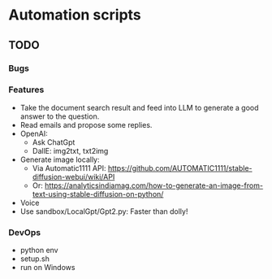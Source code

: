 # Automation scripts


## TODO

### Bugs

### Features

- Take the document search result and feed into LLM to generate a good answer to the question.
- Read emails and propose some replies.
- OpenAI:
  - Ask ChatGpt
  - DallE: img2txt, txt2img
- Generate image locally:
  - Via Automatic1111 API: https://github.com/AUTOMATIC1111/stable-diffusion-webui/wiki/API
  - Or: https://analyticsindiamag.com/how-to-generate-an-image-from-text-using-stable-diffusion-on-python/
- Voice
- Use sandbox/LocalGpt/Gpt2.py: Faster than dolly!

### DevOps

- python env
- setup.sh
- run on Windows
